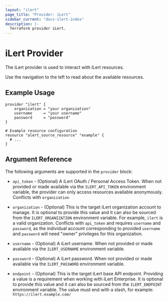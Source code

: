 ```yaml
---
layout: "ilert"
page_title: "Provider: iLert"
sidebar_current: "docs-ilert-index"
description: |-
  Terraform provider iLert.
---
```


# iLert Provider

The iLert provider is used to interact with iLert resources.

Use the navigation to the left to read about the available resources.

## Example Usage

```hcl
provider "ilert" {
    organization = "your organization"
    username     = "your username"
    password     = "password"
}

# Example resource configuration
resource "alert_source_resource" "example" {
  # ...
}
```

## Argument Reference

The following arguments are supported in the `provider` block:

- `api_token` - (Optional) A iLert OAuth / Personal Access Token. When not provided or made available via the `ILERT_API_TOKEN` environment variable, the provider can only access resources available anonymously. Conflicts with `organization`

- `organization` - (Optional) This is the target iLert organization account to manage. It is optional to provide this value and it can also be sourced from the `ILERT_ORGANIZATION` environment variable. For example, `ilert` is a valid organization. Conflicts with `api_token` and requires `username` and `password`, as the individual account corresponding to provided `username` and `password` will need "owner" privileges for this organization.

- `username` - (Optional) A iLert username. When not provided or made available via the `ILERT_USERNAME` environment variable.

- `password` - (Optional) A iLert password. When not provided or made available via the `ILERT_PASSWORD` environment variable.

- `endpoint` - (Optional) This is the target iLert base API endpoint. Providing a value is a requirement when working with iLert Enterprise. It is optional to provide this value and it can also be sourced from the `ILERT_ENDPOINT` environment variable. The value must end with a slash, for example: `https://ilert.example.com/`
